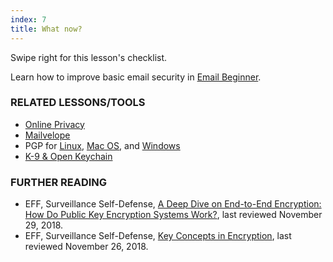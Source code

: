 ```yaml
---
index: 7
title: What now?
---
```

Swipe right for this lesson's checklist.

Learn how to improve basic email security in [Email Beginner](umbrella://communications/email/beginner).

### RELATED LESSONS/TOOLS

*   [Online Privacy](umbrella://communications/online-privacy)
*	[Mailvelope](umbrella://tools/messagging/s_mailvelope.md)
*   PGP for [Linux](umbrella://tools/pgp/s_pgp-for-linux.md), [Mac OS](umbrella://tools/pgp/s_pgp-for-mac-os-x.md), and [Windows](umbrella://tools/pgp/s_pgp-for-windows.md)
*   [K-9 & Open Keychain](umbrella://tools/encryption/s_k9-apg.md)

### FURTHER READING

*   EFF, Surveillance Self-Defense, [A Deep Dive on End-to-End Encryption: How Do Public Key Encryption Systems Work?](https://ssd.eff.org/en/module/introduction-public-key-cryptography-and-pgp), last reviewed November 29, 2018. 
*   EFF, Surveillance Self-Defense, [Key Concepts in Encryption](https://ssd.eff.org/en/module/key-concepts-encryption), last reviewed November 26, 2018.